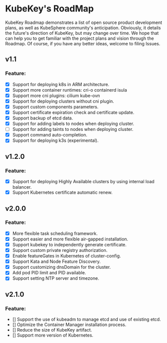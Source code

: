 # KubeKey's RoadMap

KubeKey Roadmap demonstrates a list of open source product development plans, as well as KubeSphere community's anticipation. Obviously, it details the future's direction of KubeKey, but may change over time. We hope that can help you to get familiar with the project plans and vision through the Roadmap. Of course, if you have any better ideas, welcome to filing Issues.
## v1.1
### Feature:
- [x] Support for deploying k8s in ARM architecture.
- [x] Support more container runtimes: cri-o containerd isula
- [x] Support more cni plugins: cilium kube-ovn
- [x] Support for deploying clusters without cni plugin.
- [x] Support custom components parameters.  
- [x] Support certificate expiration check and certificate update.
- [x] Support backup of etcd data.
- [x] Support for adding labels to nodes when deploying cluster.
- [ ] Support for adding taints to nodes when deploying cluster.
- [x] Support command auto-completion.
- [x] Support for deploying k3s (experimental).

## v1.2.0
### Feature:
- [x] Support for deploying Highly Available clusters by using internal load balancer.
- [x] Support Kubernetes certificate automatic renew.

## v2.0.0
### Feature:
- [x] More flexible task scheduling framework.
- [x] Support easier and more flexible air-gapped installation.
- [x] Support kubekey to independently generate certificate.
- [x] Support custom private registry authorization.
- [x] Enable featureGates in Kubernetes of cluster-config.
- [x] Support Kata and Node Feature Discovery.
- [x] Support customizing dnsDomain for the cluster.
- [x] Add pod PID limit and PID available.
- [x] Support setting NTP server and timezone.

## v2.1.0
### Feature:
- [] Support the use of kubeadm to manage etcd and use of existing etcd. 
- [] Optimize the Container Manager installation process.
- [] Reduce the size of KubeKey artifact.
- [] Support more version of Kubernetes.